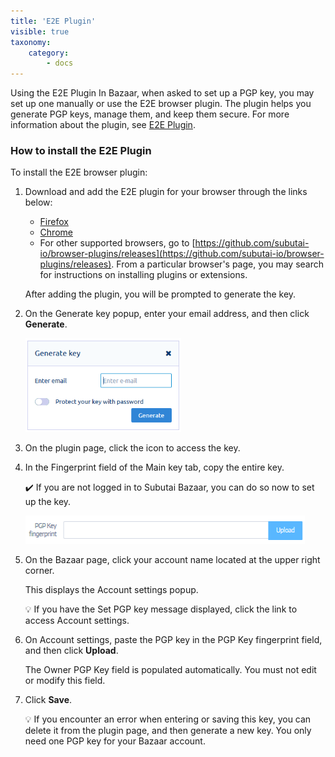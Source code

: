 ```yaml
---
title: 'E2E Plugin'
visible: true
taxonomy:
    category:
        - docs
---
```


Using the E2E Plugin
In Bazaar, when asked to set up a PGP key, you may set up one manually or use the E2E browser plugin. The plugin helps you generate PGP keys, manage them, and keep them secure. For more information about the plugin, see [E2E Plugin](https://docs.subutai.io/Products/Bazaar/27_E2E_plugin.html).

### How to install the E2E Plugin

To install the E2E browser plugin:

1. Download and add the E2E plugin for your browser through the links below:
   * [Firefox](https://addons.mozilla.org/en-US/firefox/addon/subutai-e2e-plugin/)
   * [Chrome](https://chrome.google.com/webstore/detail/subutai-e2e-plugin/ffddnlbamkjlbngpekmdpnoccckapcnh)
   * For other supported browsers, go to [https://github.com/subutai-io/browser-plugins/releases](https://github.com/subutai-io/browser-plugins/releases). From a particular browser's page, you may search for instructions on installing plugins or extensions.

    After adding the plugin, you will be prompted to generate the key.  

2. On the Generate key popup, enter your email address, and then click **Generate**.   

   ![E2E plugin](e2e-generate-key.png)
 
3. On the plugin page, click the  icon to access the key.   

4. In the Fingerprint field of the Main key tab, copy the entire key.

   ✔️ If you are not logged in to Subutai Bazaar, you can do so now to set up the key.
   
   ![Upload key](e2e-upload-key.png)

5. On the Bazaar page, click your account name located at the upper right corner.   

   This displays the Account settings popup.    

   💡 If you have the Set PGP key message displayed, click the link to access Account settings. 

6. On Account settings, paste the PGP key in the PGP Key fingerprint field, and then click **Upload**.   

   The Owner PGP Key field is populated automatically. You must not edit or modify this field.   

7. Click **Save**.    

   💡 If you encounter an error when entering or saving this key, you can delete it from the plugin page, and then generate a new key. You only need one PGP key for your Bazaar account.

